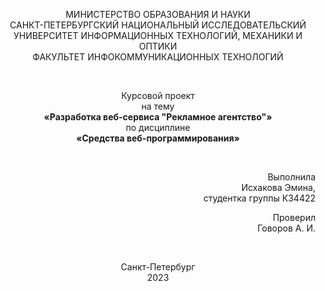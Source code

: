 <p style="text-align: center;">
МИНИСТЕРСТВО ОБРАЗОВАНИЯ И НАУКИ <br>
САНКТ-ПЕТЕРБУРГСКИЙ НАЦИОНАЛЬНЫЙ ИССЛЕДОВАТЕЛЬСКИЙ
УНИВЕРСИТЕТ ИНФОРМАЦИОННЫХ ТЕХНОЛОГИЙ, МЕХАНИКИ И
ОПТИКИ <br>
ФАКУЛЬТЕТ ИНФОКОММУНИКАЦИОННЫХ ТЕХНОЛОГИЙ
</p>

<br>

<p style="text-align: center;">
Курсовой проект <br> 
на тему <br>
<b>«Разработка веб-сервиса "Рекламное агентство"»</b> <br>
по дисциплине <br>
<b>«Средства веб-программирования»</b>
</p>

<br>

<p style="text-align: right;">
Выполнила <br>
Исхакова Эмина, <br>
студентка группы К34422
</p>

<p style="text-align: right;">
Проверил <br>
Говоров А. И.
</p>

<br>

<p style="text-align: center;">
Санкт-Петербург <br>
2023
</p>
